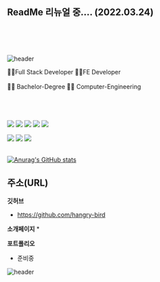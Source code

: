 ## ReadMe 리뉴얼 중.... (2022.03.24)
<br /><br /><br /><br />
![header](https://capsule-render.vercel.app/api?color=gradient&type=waving&text=Welcome%20to%20my%20GitHub😊&fontSize=50&height=180&fontAlign=50&fontAlignY=30)

👨‍🔧Full Stack Developer 👨‍🎨FE Developer
<br /><br />
👨‍🎓 Bachelor-Degree 👨‍💻 Computer-Engineering
<br />

#
<br />

<img src="https://img.shields.io/badge/Javascript-ffb13b?style=lamula&logo=javascript&logoColor=white" /> <img src="https://img.shields.io/badge/React-red?style=lamula&logo=react&color=000" />
<img src="https://img.shields.io/badge/Redux-593D88?style=lamula&logo=react&logoColor=white" />
<img src="https://img.shields.io/badge/jQuery-0769AD?style=lamula&logo=jquery&logoColor=white" />
<img src="https://img.shields.io/badge/Sass(Scss)-CC6699?style=lamula&logo=sass&logoColor=white" />

<img src="https://img.shields.io/badge/Node.js-339933?style=lamula&logo=Node.js&logoColor=white" /> <img src="https://img.shields.io/badge/Python-4B8BBE?style=lamula&logo=python&logoColor=white" />
<img src="https://img.shields.io/badge/.NET-512BD4?style=lamula&logo=dotnet&logoColor=white" />
<br /><br />

[![Anurag's GitHub stats](https://github-readme-stats.vercel.app/api?username=hangry-bird&show_icons=true&theme=buefy)](https://github.com/hangry-bird)



## 주소(URL)
**깃허브**
* https://github.com/hangry-bird

**소개페이지**
* 

**포트폴리오**
* 준비중
 
![header](https://capsule-render.vercel.app/api?color=gradient&type=waving&height=140&section=footer)
